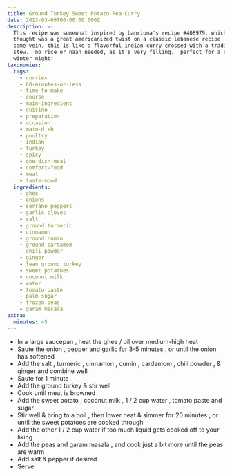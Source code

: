 ```yaml
---
title: Ground Turkey Sweet Potato Pea Curry
date: 2013-03-06T00:00:00.000Z
description: >-
  This recipe was somewhat inspired by banriona's recipe #408979, which i
  thought was a great americanized twist on a classic lebanese recipe.  in the
  same vein, this is like a flavorful indian curry crossed with a traditional
  stew.  no rice or naan needed, as it's very filling.  perfect for a cold
  winter night!
taxonomies:
  tags:
    - curries
    - 60-minutes-or-less
    - time-to-make
    - course
    - main-ingredient
    - cuisine
    - preparation
    - occasion
    - main-dish
    - poultry
    - indian
    - turkey
    - spicy
    - one-dish-meal
    - comfort-food
    - meat
    - taste-mood
  ingredients:
    - ghee
    - onions
    - serrano peppers
    - garlic cloves
    - salt
    - ground turmeric
    - cinnamon
    - ground cumin
    - ground cardamom
    - chili powder
    - ginger
    - lean ground turkey
    - sweet potatoes
    - coconut milk
    - water
    - tomato paste
    - palm sugar
    - frozen peas
    - garam masala
extra:
  minutes: 45
---
```

 - In a large saucepan , heat the ghee / oil over medium-high heat
 - Saute the onion , pepper and garlic for 3-5 minutes , or until the onion has softened
 - Add the salt , turmeric , cinnamon , cumin , cardamom , chili powder , & ginger and combine well
 - Saute for 1 minute
 - Add the ground turkey & stir well
 - Cook until meat is browned
 - Add the sweet potato , coconut milk , 1 / 2 cup water , tomato paste and sugar
 - Stir well & bring to a boil , then lower heat & simmer for 20 minutes , or until the sweet potatoes are cooked through
 - Add the other 1 / 2 cup water if too much liquid gets cooked off to your liking
 - Add the peas and garam masala , and cook just a bit more until the peas are warm
 - Add salt & pepper if desired
 - Serve
